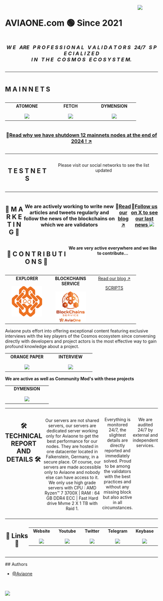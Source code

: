 <div align="center">
  <div style="display: flex; align-items: flex-start;">
<h1>AVIAONE.com 🟢 Since 2021</h1>  
<img src="https://aviaone.com/blog/wp-content/uploads/2022/09/cropped-header-background-black-aviaone.jpg" style="display: inline-block; margin: 0 auto; max-width: 300px">
  </div>
</div>

<div align="center">
  <div style="display: flex; align-items: flex-start;">
  <h3><b><i>W E &nbsp; ARE &nbsp; P R O F E S S I O N A L &nbsp; V A L I D A T O R S &nbsp; 24/7 &nbsp; S P E C I A L I Z E D<br />I N &nbsp; T H E &nbsp; C O S M O S &nbsp; E C O S Y S T E M.</b></i></h3>
  </div>
</div>
<hr>
<div align="center">
  <div style="display: flex; align-items: flex-start;">
  <h2><b>M A I N N E T S</b></h2>
  </div>
</div>

<table width="320px" align="center">
    <tbody>
        <tr valign="top">
		    <td width="130px" align="center">
            <span><strong>ATOMONE</strong></span><br><br />
            <a href="https://restake.app/atomone/atonevaloper1342p4lqh94s8qrk48vz2x6nlh3p2hqx4autnd9" target="_blank" rel="noopener noreferrer">
            <img height="60px" src="https://aviaone.com/blockchains-service/dist/img/logo-atomone.jpg">
            </td>			
            <td width="130px" align="center">
            <span><strong>FETCH</strong></span><br><br />
            <a href="https://aviaone.com/fetch-blockchain-ai" target="_blank" rel="noopener noreferrer">
            <img height="60px" src="https://aviaone.com/assets/img/blockchain/fetch/fetch-logo.jpg">
            </td>
            <td width="130px" align="center">
            <span><strong>DYMENSION</strong></span><br><br />
            <a href="https://restake.app/dymension/dymvaloper1vtf9ytvqg8k7n3hx7rt7fezktg7przxmeduldc" target="_blank" rel="noopener noreferrer">
            <img height="60px" src="https://aviaone.com/blockchains-service/dist/img/logo-dymension.jpg">
            </td>
        </tr>
    </tbody>
</table>
<div align="center">
  <div style="display: flex; align-items: flex-start;">	
	<h3>🔗<a href="https://aviaone.com/blog/2024-has-been-a-challenging-year/">Read why we have shutdown 12 mainnets nodes at the end of 2024 ! ↗️</a></h3>
  </div>
</div>
	  <hr>
<div align="center">
  <div style="display: flex; align-items: flex-start;">
  <h2><b>T E S T N E T S</b></h2>
  <p>Please visit our social networks to see the list updated</p>
  </div>
</div>
<hr>
<div align="center">
  <div style="display: flex; align-items: flex-start;">				
<h2>📣 <b></b>M A R K E T I N G</b> 📣</h2>
<h3>We are actively working to write new articles and tweets regularly and follow the news of the blockchains on which we are validators</h3>
<h3>🔗<a href="https://aviaone.com/blog/">Read our blog ↗️</a></h3>
<h3>🔗<a href="https://twitter.com/avia_one">Follow us on X to see our last news  <img height="20px" src="https://upload.wikimedia.org/wikipedia/commons/thumb/6/6f/Logo_of_Twitter.svg/150px-Logo_of_Twitter.svg.png"></a></h3>
 </div>
</div>
<div align="center">
  <div style="display: flex; align-items: flex-start;">
<hr>	  
<h2>🚀 <b>C O N T R I B U T I O N S</b> 🚀</h2>
<p><b>We are very active everywhere and we like to contribute...</b></p>

 </div>
</div>





<table width="320px" align="center">
    <tbody>
        <tr valign="top">
		    <td width="130px" align="center">
            <span><strong>EXPLORER</strong></span><br><br />
            <a href="https://mainnet.explorer.aviaone.com">
            <img height="100px" src="https://github.com/AviaOne/pictures/blob/main/generated-logo-explorer2.png">
            </td>			
		    <td width="130px" align="center">
            <span><strong>BLOCKCHAINS SERVICE</strong></span><br><br />
            <a href="https://aviaone.com/blockchains-service/">
            <img height="100px" src="https://github.com/AviaOne/pictures/blob/main/logo-blockchain-service.png">
            </td>
			 <td width="130px" align="center">
     <a href="https://aviaone.com/blog/">Read our blog ↗️</a>
           <p> <a href="https://github.com/AviaOne/scripts">SCRIPTS</a></p>
            </td>
       </tr>
    </tbody>
</table>


















   
<p>Aviaone puts effort into offering exceptional content featuring exclusive interviews with the key players of the Cosmos ecosystem since conversing directly with developers and project actors is the most effective way to gain profound knowledge about a project.</p>
<table width="320px" align="center">
    <tbody>
        <tr valign="top">
		    <td width="130px" align="center">
            <span><strong>ORANGE PAPER</strong></span><br><br />
            <a href="https://aviaone.com/orange-paper-blockchain" target="_blank" rel="noopener noreferrer">
            <img height="100px" src="https://aviaone.com/assets/img/aviaone/orange-paper/orange-paper-meta-image.jpg">
            </td>			
            <td width="130px" align="center">
            <span><strong>INTERVIEW</strong></span><br><br />
            <a href="https://aviaone.com/interview-cosmos-blockchain-ecosystem" target="_blank" rel="noopener noreferrer">
            <img height="100px" src="https://aviaone.com/assets/img/aviaone/interviews/interviews-meta-image.jpg">
            </td>
       </tr>
    </tbody>
</table>
<p><b>We are active as well as Community Mod's with these projects</b></p>
<table width="320px" align="center">
    <tbody>
        <tr valign="top">			
            <td width="130px" align="center">
            <span><strong>DYMENSION</strong></span><br><br>
            <a href="https://discord.gg/dymension" rel="nofollow">
            <img height="60px" src="https://aviaone.com/assets/img/blockchain/dymension/dymension-logo.jpg" data-canonical-src="https://aviaone.com/assets/img/blockchain/dymension/dymension-logo.jpg" style="max-width: 100%;">
            </a></td>
        </tr>
    </tbody>
</table>
  </div>
</div>
<hr>
<div align="center">
  <div style="display: flex; align-items: flex-start;">
<h2>🛠 <b>TECHNICAL REPORT AND DETAILS</b> 🛠</h2>
<br />
Our servers are not shared servers, our servers are dedicated server working only for Aviaone to get the best performance for our nodes. They are hosted in one datacenter located in Falkenstein, Germany, in a secure place. Of course, our servers are made accessible only to Aviaone and nobody else can have access to it. We only use high grade servers with CPU : AMD Ryzen™ 7 3700X | RAM : 64 GB DDR4 ECC | Fast Hard drive Mvme 2 X 1 TB with Raid 1.

Everything is monitored 24/7, the slightest details are directly reported and immediately solved.
Proud to be among the validators with the best practices and without any missing block but also active in all circumstances.

We are audited 24/7 by external and independent services.
  </div>
</div>
<hr>
<div align="center">
  <div style="display: flex; align-items: flex-start;">
	  <h2>🔗 <b>Links</b> 🔗 </h2>  
<table width="320px" align="center">
    <tbody>
        <tr valign="top">
		    <td width="130px" align="center">
            <span><strong>Website</strong></span><br><br />
            <a href="https://aviaone.com" target="_blank" rel="noopener noreferrer">
            <img height="40px" src="https://aviaone.com/wp-content/uploads/2022/09/logo-Aviaone-orange-noir512.png">
            </td>
			<td width="130px" align="center">
            <span><strong>Youtube</strong></span><br><br />
            <a href="https://www.youtube.com/aviaone" target="_blank" rel="noopener noreferrer">
            <img height="40px" src="https://upload.wikimedia.org/wikipedia/commons/thumb/0/09/YouTube_full-color_icon_%282017%29.svg/159px-YouTube_full-color_icon_%282017%29.svg.png?20211015074811">
            </td>
            <td width="130px" align="center">
            <span><strong>Twitter</strong></span><br><br />
            <a href="https://twitter.com/avia_one" target="_blank" rel="noopener noreferrer">
            <img height="40px" src="https://upload.wikimedia.org/wikipedia/commons/thumb/6/6f/Logo_of_Twitter.svg/150px-Logo_of_Twitter.svg.png">
            </td>
            <td width="130px" align="center">
            <span><strong>Telegram</strong></span><br><br />
            <a href="https://t.me/aviaone" target="_blank" rel="noopener noreferrer">
            <img height="40px" src="https://upload.wikimedia.org/wikipedia/commons/thumb/8/82/Telegram_logo.svg/512px-Telegram_logo.svg.png?20220101141644">
            </td>
			<td width="130px" align="center">
            <span><strong>Keybase</strong></span><br><br />
            <a href="https://keybase.io/aviaone" target="_blank" rel="noopener noreferrer">
            <img height="40px" src="https://upload.wikimedia.org/wikipedia/commons/thumb/b/bb/Keybase_logo_official.svg/640px-Keybase_logo_official.svg.png">
            </td>
        </tr>
    </tbody>
</table>
  </div>
</div>
<hr>
## Authors

- [@Aviaone](https://www.github.com/aviaone)

<br />
<br />
<div align="center">
  <div style="display: flex; align-items: flex-start;">
    <img align="top" src="https://komarev.com/ghpvc/?username=AviaOne&color=blueviolet"/>
  </div>
</div>
